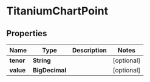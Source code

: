 

# TitaniumChartPoint


## Properties

| Name | Type | Description | Notes |
|------------ | ------------- | ------------- | -------------|
|**tenor** | **String** |  |  [optional] |
|**value** | **BigDecimal** |  |  [optional] |



